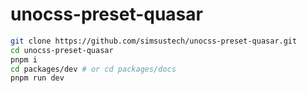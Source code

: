 # unocss-preset-quasar

```sh
git clone https://github.com/simsustech/unocss-preset-quasar.git
cd unocss-preset-quasar
pnpm i
cd packages/dev # or cd packages/docs
pnpm run dev
```

